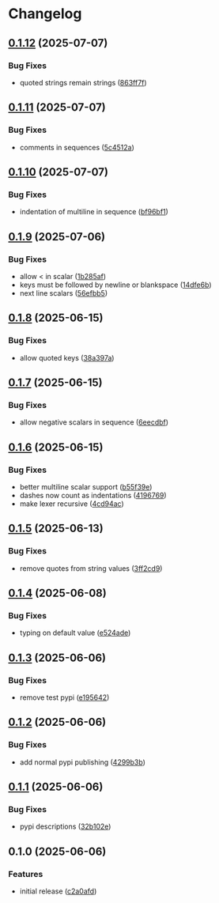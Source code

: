 # Changelog

## [0.1.12](https://github.com/erikmunkby/yamlium/compare/v0.1.11...v0.1.12) (2025-07-07)


### Bug Fixes

* quoted strings remain strings ([863ff7f](https://github.com/erikmunkby/yamlium/commit/863ff7fcd3b64186fca211a5f6a9a139a089f76e))

## [0.1.11](https://github.com/erikmunkby/yamlium/compare/v0.1.10...v0.1.11) (2025-07-07)


### Bug Fixes

* comments in sequences ([5c4512a](https://github.com/erikmunkby/yamlium/commit/5c4512a10bd6e9febcbc204b6f81c9e82fb43f7b))

## [0.1.10](https://github.com/erikmunkby/yamlium/compare/v0.1.9...v0.1.10) (2025-07-07)


### Bug Fixes

* indentation of multiline in sequence ([bf96bf1](https://github.com/erikmunkby/yamlium/commit/bf96bf14c68ece0ec357c12ff2e09cc6110cc289))

## [0.1.9](https://github.com/erikmunkby/yamlium/compare/v0.1.8...v0.1.9) (2025-07-06)


### Bug Fixes

* allow &lt; in scalar ([1b285af](https://github.com/erikmunkby/yamlium/commit/1b285afee431d137f4f80907a7bc76af2025a2ef))
* keys must be followed by newline or blankspace ([14dfe6b](https://github.com/erikmunkby/yamlium/commit/14dfe6b5e8596d5c9fb68c0764f7d9887420a5f7))
* next line scalars ([56efbb5](https://github.com/erikmunkby/yamlium/commit/56efbb5b22130596849a44dfa60edb32b316c5cc))

## [0.1.8](https://github.com/erikmunkby/yamlium/compare/v0.1.7...v0.1.8) (2025-06-15)


### Bug Fixes

* allow quoted keys ([38a397a](https://github.com/erikmunkby/yamlium/commit/38a397a2e5302e34897751ae33033029d617a84b))

## [0.1.7](https://github.com/erikmunkby/yamlium/compare/v0.1.6...v0.1.7) (2025-06-15)


### Bug Fixes

* allow negative scalars in sequence ([6eecdbf](https://github.com/erikmunkby/yamlium/commit/6eecdbf906462d36c52238751edbc0238d8f3d87))

## [0.1.6](https://github.com/erikmunkby/yamlium/compare/v0.1.5...v0.1.6) (2025-06-15)


### Bug Fixes

* better multiline scalar support ([b55f39e](https://github.com/erikmunkby/yamlium/commit/b55f39e172aa3d95008a46859e50783dffb18372))
* dashes now count as indentations ([4196769](https://github.com/erikmunkby/yamlium/commit/41967694d70b75f342ac50d308f9d8ab521fefe2))
* make lexer recursive ([4cd94ac](https://github.com/erikmunkby/yamlium/commit/4cd94ace5af9406c481c4d997b39e2e5d3bdf35e))

## [0.1.5](https://github.com/erikmunkby/yamlium/compare/v0.1.4...v0.1.5) (2025-06-13)


### Bug Fixes

* remove quotes from string values ([3ff2cd9](https://github.com/erikmunkby/yamlium/commit/3ff2cd9390aa2f77adc627cae109722d0643990e))

## [0.1.4](https://github.com/erikmunkby/yamlium/compare/v0.1.3...v0.1.4) (2025-06-08)


### Bug Fixes

* typing on default value ([e524ade](https://github.com/erikmunkby/yamlium/commit/e524adea105d9e0ef9cb6efbe372668e9a7f0f21))

## [0.1.3](https://github.com/erikmunkby/yamlium/compare/v0.1.2...v0.1.3) (2025-06-06)


### Bug Fixes

* remove test pypi ([e195642](https://github.com/erikmunkby/yamlium/commit/e195642eb113eb16df3a440e374112cebc922003))

## [0.1.2](https://github.com/erikmunkby/yamlium/compare/v0.1.1...v0.1.2) (2025-06-06)


### Bug Fixes

* add normal pypi publishing ([4299b3b](https://github.com/erikmunkby/yamlium/commit/4299b3b40bf70b46039ca8d1d18855154b4f169c))

## [0.1.1](https://github.com/erikmunkby/yamlium/compare/v0.1.0...v0.1.1) (2025-06-06)


### Bug Fixes

* pypi descriptions ([32b102e](https://github.com/erikmunkby/yamlium/commit/32b102ecf754f19cf68e8473c8cdf5eb0e07a2a9))

## 0.1.0 (2025-06-06)


### Features

* initial release ([c2a0afd](https://github.com/erikmunkby/yamlium/commit/c2a0afd3f3e4b3b000a9af59dd212418836aa408))
